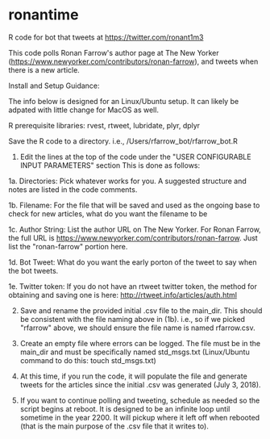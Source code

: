 # ronantime
R code for bot that tweets at https://twitter.com/ronant1m3

This code polls Ronan Farrow's author page at The New Yorker (https://www.newyorker.com/contributors/ronan-farrow), and tweets when there is a new article.

Install and Setup Guidance:

The info below is designed for an Linux/Ubuntu setup. It can likely be adpated with little change for MacOS as well.

R prerequisite libraries: rvest, rtweet, lubridate, plyr, dplyr

Save the R code to a directory. i.e., /Users/rfarrow_bot/rfarrow_bot.R

1. Edit the lines at the top of the code under the "USER CONFIGURABLE INPUT PARAMETERS" section This is done as follows:

1a. Directories: Pick whatever works for you. A suggested structure and notes are listed in the code comments.

1b. Filename: For the file that will be saved and used as the ongoing base to check for new articles, what do you want the filename to be

1c. Author String: List the author URL on The New Yorker. For Ronan Farrow, the full URL is https://www.newyorker.com/contributors/ronan-farrow. Just list the "ronan-farrow" portion here.

1d. Bot Tweet: What do you want the early porton of the tweet to say when the bot tweets.

1e. Twitter token: If you do not have an rtweet twitter token, the method for obtaining and saving one is here: http://rtweet.info/articles/auth.html

2. Save and rename the provided initial .csv file to the main_dir. This should be consistent with the file naming above in (1b). i.e., so if we picked "rfarrow" above, we should ensure the file name is named rfarrow.csv.

3. Create an empty file where errors can be logged. The file must be in the main_dir and must be specifically named std_msgs.txt (Linux/Ubuntu command to do this: touch std_msgs.txt)

4. At this time, if you run the code, it will populate the file and generate tweets for the articles since the initial .csv was generated (July 3, 2018).

5. If you want to continue polling and tweeting, schedule as needed so the script begins at reboot. It is designed to be an infinite loop until sometime in the year 2200. It will pickup where it left off when rebooted (that is the main purpose of the .csv file that it writes to).
